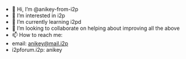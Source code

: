 - 👋 Hi, I’m @anikey-from-i2p
- 👀 I’m interested in i2p
- 🌱 I’m currently learning i2pd
- 💞️ I’m looking to collaborate on helping about improving all the above
- 📫 How to reach me:
- email: anikey@mail.i2p
- i2pforum.i2p: anikey
